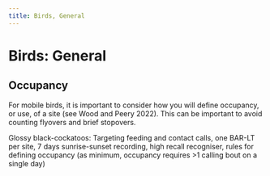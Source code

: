 ```yaml
---
title: Birds, General
---
```

# Birds: General

## Occupancy
For mobile birds, it is important to consider how you will define occupancy, or use, of a site (see Wood and Peery 2022). This can be important to avoid counting flyovers and brief stopovers.  

Glossy black-cockatoos: Targeting feeding and contact calls, one BAR-LT per site, 7 days sunrise-sunset recording, high recall recogniser, rules for defining occupancy (as minimum, occupancy requires >1 calling bout on a single day) 
